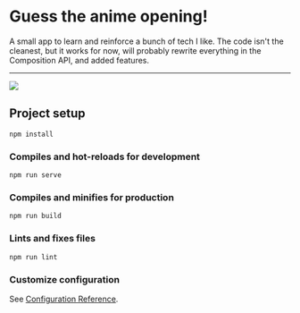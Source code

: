 # Guess the anime opening!
A small app to learn and reinforce a bunch of tech I like. The code isn't the cleanest, but it works for now, will probably rewrite everything in the Composition API, and added features.

------
<img src='https://files.catbox.moe/ack9p7.png'/>

## Project setup
```
npm install
```

### Compiles and hot-reloads for development
```
npm run serve
```

### Compiles and minifies for production
```
npm run build
```

### Lints and fixes files
```
npm run lint
```

### Customize configuration
See [Configuration Reference](https://cli.vuejs.org/config/).

